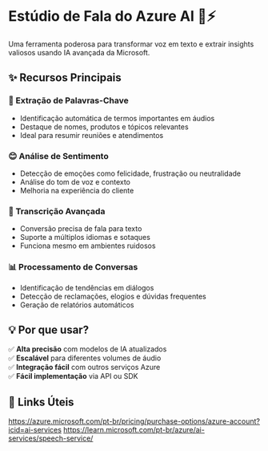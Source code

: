 # Estúdio de Fala do Azure AI 🎤⚡

Uma ferramenta poderosa para transformar voz em texto e extrair insights valiosos usando IA avançada da Microsoft.

## ✨ Recursos Principais

### 🔑 Extração de Palavras-Chave
- Identificação automática de termos importantes em áudios
- Destaque de nomes, produtos e tópicos relevantes
- Ideal para resumir reuniões e atendimentos

### 😊 Análise de Sentimento
- Detecção de emoções como felicidade, frustração ou neutralidade
- Análise do tom de voz e contexto
- Melhoria na experiência do cliente

### 📝 Transcrição Avançada
- Conversão precisa de fala para texto
- Suporte a múltiplos idiomas e sotaques
- Funciona mesmo em ambientes ruidosos

### 📊 Processamento de Conversas
- Identificação de tendências em diálogos
- Detecção de reclamações, elogios e dúvidas frequentes
- Geração de relatórios automáticos

## 💡 Por que usar?

✅ **Alta precisão** com modelos de IA atualizados  
✅ **Escalável** para diferentes volumes de áudio  
✅ **Integração fácil** com outros serviços Azure  
✅ **Fácil implementação** via API ou SDK  

## 🚀 Links Úteis

https://azure.microsoft.com/pt-br/pricing/purchase-options/azure-account?icid=ai-services
https://learn.microsoft.com/pt-br/azure/ai-services/speech-service/
